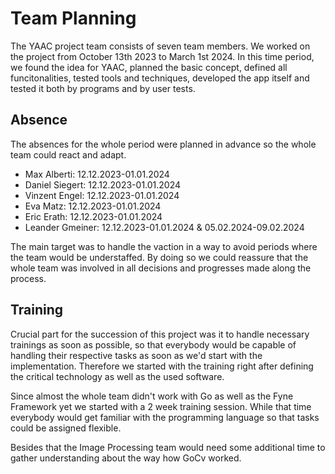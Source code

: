 # Team Planning

The YAAC project team consists of seven team members. We worked on the project from October 13th 2023 to March 1st 2024. In this time period, we found the idea for YAAC, planned the basic concept, defined all funcitonalities, tested tools and techniques, developed the app itself and tested it both by programs and by user tests.

## Absence 
The absences for the whole period were planned in advance so the whole team could react and adapt. 
- Max Alberti:     12.12.2023-01.01.2024
- Daniel Siegert:  12.12.2023-01.01.2024
- Vinzent Engel:   12.12.2023-01.01.2024
- Eva Matz:        12.12.2023-01.01.2024
- Eric Erath:      12.12.2023-01.01.2024
- Leander Gmeiner: 12.12.2023-01.01.2024 & 05.02.2024-09.02.2024

The main target was to handle the vaction in a way to avoid periods where the team would be understaffed. 
By doing so we could reassure that the whole team was involved in all decisions and progresses made along the process. 

## Training 
Crucial part for the succession of this project was it to handle necessary trainings as soon as possible, so that everybody would be capable of handling their respective tasks as soon as we'd start with the implementation. 
Therefore we started with the training right after defining the critical technology as well as the used software. 

Since almost the whole team didn't work with Go as well as the Fyne Framework yet we started with a 2 week training session. While that time everybody would get familiar with the programming language so that tasks could be assigned flexible. 

Besides that the Image Processing team would need some additional time to gather understanding about the way how GoCv worked.
